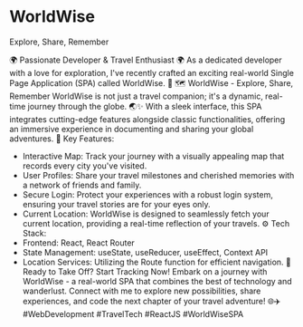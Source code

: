 # WorldWise
 Explore, Share, Remember


🌍 Passionate Developer & Travel Enthusiast 🌍
As a dedicated developer with a love for exploration, I've recently crafted an exciting real-world Single Page Application (SPA) called WorldWise. 🚀
🗺️ WorldWise - Explore, Share, Remember
WorldWise is not just a travel companion; it's a dynamic, real-time journey through the globe. 🌏✨ With a sleek interface, this SPA integrates cutting-edge features alongside classic functionalities, offering an immersive experience in documenting and sharing your global adventures.
📌 Key Features:
* Interactive Map: Track your journey with a visually appealing map that records every city you've visited.
* User Profiles: Share your travel milestones and cherished memories with a network of friends and family.
* Secure Login: Protect your experiences with a robust login system, ensuring your travel stories are for your eyes only.
* Current Location: WorldWise is designed to seamlessly fetch your current location, providing a real-time reflection of your travels.
⚙️ Tech Stack:
* Frontend: React, React Router
* State Management: useState, useReducer, useEffect, Context API
* Location Services: Utilizing the Route function for efficient navigation.
🚀 Ready to Take Off? Start Tracking Now!
Embark on a journey with WorldWise - a real-world SPA that combines the best of technology and wanderlust. Connect with me to explore new possibilities, share experiences, and code the next chapter of your travel adventure! 🌐✈️ #WebDevelopment #TravelTech #ReactJS #WorldWiseSPA
